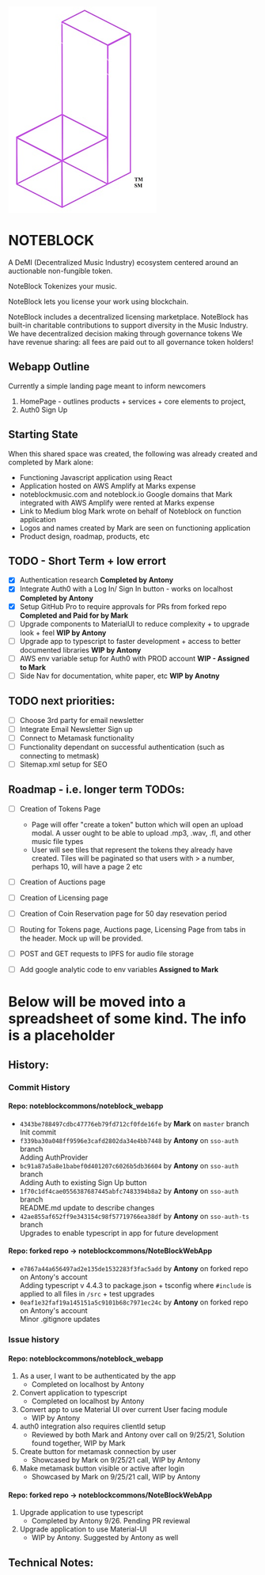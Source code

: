 <img src="./images/NoteBlock_tm_logo_NOTEXT_white_background.jpg" align="center" />

# NOTEBLOCK
A DeMI (Decentralized Music Industry) ecosystem centered around an auctionable non-fungible token.

NoteBlock Tokenizes your music.

NoteBlock lets you license your work using blockchain.

NoteBlock includes a decentralized licensing marketplace.
NoteBlock has built-in charitable contributions to support diversity in the Music Industry.
We have decentralized decision making through governance tokens
We have revenue sharing: all fees are paid out to all governance token holders!

## Webapp Outline
Currently a simple landing page meant to inform newcomers
1. HomePage - outlines products + services + core elements to project, 
2. Auth0 Sign Up 

## Starting State
When this shared space was created, the following was already created and completed by Mark alone:
- Functioning Javascript application using React
- Application hosted on AWS Amplify at Marks expense
- noteblockmusic.com and noteblock.io Google domains that Mark integrated with AWS Amplify were rented at Marks expense
- Link to Medium blog Mark wrote on behalf of Noteblock on function application
- Logos and names created by Mark are seen on functioning application
- Product design, roadmap, products, etc

## TODO - Short Term + low errort
- [x] Authentication research **Completed by Antony**
- [x] Integrate Auth0 with a Log In/ Sign In button - works on localhost **Completed by Antony**
- [x] Setup GitHub Pro to require approvals for PRs from forked repo **Completed and Paid for by Mark**
- [ ] Upgrade components to MaterialUI to reduce complexity + to upgrade look + feel **WIP by Antony**
- [ ] Upgrade app to typescript to faster development + access to better documented libraries **WIP by Antony**
- [ ] AWS env variable setup for Auth0 with PROD account **WIP - Assigned to Mark** 
- [ ] Side Nav for documentation, white paper, etc **WIP by Anotny**

## TODO  next priorities:
- [ ] Choose 3rd party for email newsletter
- [ ] Integrate Email Newsletter Sign up
- [ ] Connect to Metamask functionality
- [ ] Functionality dependant on successful authentication (such as connecting to metmask)
- [ ] Sitemap.xml setup for SEO

## Roadmap - i.e. longer term TODOs:
- [ ] Creation of Tokens Page
  - Page will offer "create a token" button which will open an upload modal. A usser ought to be able to upload .mp3, .wav, .fl, and other music file types
  - User will see tiles that represent the tokens they already have created. Tiles will be paginated so that users with > a number, perhaps 10, will have a page 2 etc 
- [ ] Creation of Auctions page
- [ ] Creation of Licensing page
- [ ] Creation of Coin Reservation page for 50 day resevation period
- [ ] Routing for Tokens page, Auctions page, Licensing Page from tabs in the header. Mock up will be provided.
- [ ] POST and GET requests to IPFS for audio file storage
- [ ] Add google analytic code to env variables **Assigned to Mark**


# Below will be moved into a spreadsheet of some kind. The info is a placeholder

## History:

### Commit History

#### Repo: noteblockcommons/noteblock_webapp
- `4343be788497cdbc47776eb79fd712cf0fde16fe` by **Mark** on `master` branch <br />
Init commit
- `f339ba30a048ff9596e3cafd2802da34e4bb7448` by **Antony** on `sso-auth` branch <br />
Adding AuthProvider
- `bc91a87a5a8e1babef0d401207c6026b5db36604` by **Antony** on `sso-auth` branch <br />
Adding Auth to existing Sign Up button
- `1f70c1df4cae0556387687445abfc7483394b8a2` by **Antony** on `sso-auth` branch <br />
README.md update to describe changes
- `42ae855af652ff9e343154c98f57719766ea38df` by **Antony** on `sso-auth-ts` branch <br />
Upgrades to enable typescript in app for future development


#### Repo: forked repo -> noteblockcommons/NoteBlockWebApp
- `e7867a44a656497ad2e135de1532283f3fac5add` by **Antony** on forked repo on Antony's account <br />
Adding typescript v 4.4.3 to package.json + tsconfig where `#include` is applied to all files in `/src` + test upgrades
- `0eaf1e32faf19a145151a5c9101b68c7971ec24c` by **Antony** on forked repo on Antony's account <br />
Minor .gitignore updates


### Issue history
#### Repo: noteblockcommons/noteblock_webapp
1. As a user, I want to be authenticated by the app
    - Completed on localhost by Antony
2. Convert application to typescript 
    - Completed on localhost by Antony
3. Convert app to use Material UI over current User facing module
    - WIP by Antony
4. auth0 integration also requires clientId setup
    - Reviewed by both Mark and Antony over call on 9/25/21, Solution found together, WIP by Mark
5. Create button for metamask connection by user
    - Showcased by Mark on 9/25/21 call, WIP by Antony
6. Make metamask button visible or active after login 
    - Showcased by Mark on 9/25/21 call, WIP by Antony

#### Repo: forked repo -> noteblockcommons/NoteBlockWebApp
1. Upgrade application to use typescript
    - Completed by Antony 9/26. Pending PR reviewal
2. Upgrade application to use Material-UI 
    - WIP by Antony. Suggested by Antony as well

## Technical Notes:
